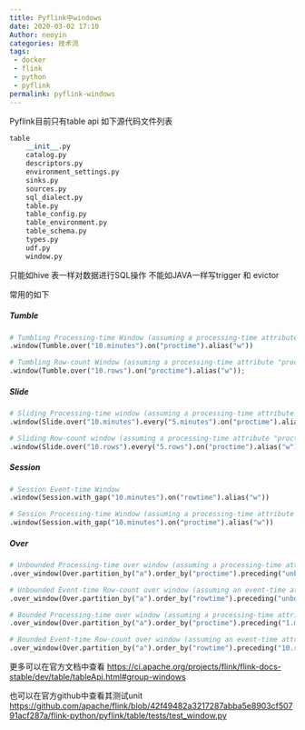 ```yaml
---
title: Pyflink中windows
date: 2020-03-02 17:10
Author: neoyin
categories: 技术流
tags:
 - docker
 - flink
 - python
 - pyflink
permalink: pyflink-windows
---
```


Pyflink目前只有table api 如下源代码文件列表

```python
table
    __init__.py
    catalog.py
    descriptors.py
    environment_settings.py
    sinks.py
    sources.py
    sql_dialect.py
    table.py
    table_config.py
    table_environment.py
    table_schema.py
    types.py
    udf.py
    window.py
```

只能如hive 表一样对数据进行SQL操作 不能如JAVA一样写trigger 和 evictor

常用的如下

##### Tumble

```python
# Tumbling Processing-time Window (assuming a processing-time attribute "proctime")
.window(Tumble.over("10.minutes").on("proctime").alias("w"))

# Tumbling Row-count Window (assuming a processing-time attribute "proctime")
.window(Tumble.over("10.rows").on("proctime").alias("w"));
```

##### Slide

```python
# Sliding Processing-time window (assuming a processing-time attribute "proctime")
.window(Slide.over("10.minutes").every("5.minutes").on("proctime").alias("w"))

# Sliding Row-count window (assuming a processing-time attribute "proctime")
.window(Slide.over("10.rows").every("5.rows").on("proctime").alias("w"))
```

##### Session

```python
# Session Event-time Window
.window(Session.with_gap("10.minutes").on("rowtime").alias("w"))

# Session Processing-time Window (assuming a processing-time attribute "proctime")
.window(Session.with_gap("10.minutes").on("proctime").alias("w"))
```

##### Over

```python
# Unbounded Processing-time over window (assuming a processing-time attribute "proctime")
.over_window(Over.partition_by("a").order_by("proctime").preceding("unbounded_range").alias("w"))

# Unbounded Event-time Row-count over window (assuming an event-time attribute "rowtime")
.over_window(Over.partition_by("a").order_by("rowtime").preceding("unbounded_row").alias("w"))

# Bounded Processing-time over window (assuming a processing-time attribute "proctime")
.over_window(Over.partition_by("a").order_by("proctime").preceding("1.minutes").alias("w"))

# Bounded Event-time Row-count over window (assuming an event-time attribute "rowtime")
.over_window(Over.partition_by("a").order_by("rowtime").preceding("10.rows").alias("w"))
```

更多可以在官方文档中查看  https://ci.apache.org/projects/flink/flink-docs-stable/dev/table/tableApi.html#group-windows

也可以在官方github中查看其测试unit  https://github.com/apache/flink/blob/42f49482a3217287abba5e8903cf50791acf287a/flink-python/pyflink/table/tests/test_window.py